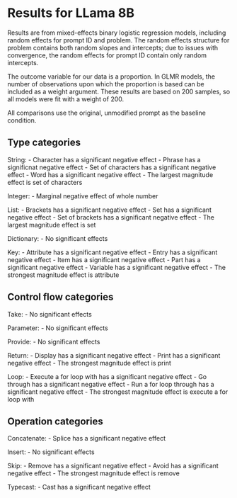 # Results for LLama 8B

Results are from mixed-effects binary logistic regression models, including random effects for prompt ID and problem. The random effects structure for problem contains both random slopes and intercepts; due to issues with convergence, the random effects for prompt ID contain only random intercepts. 

The outcome variable for our data is a proportion. In GLMR models, the number of observations upon which the proportion is based can be included as a weight argument. These results are based on 200 samples, so all models were fit with a weight of 200.

All comparisons use the original, unmodified prompt as the baseline condition.

## Type categories

String: 
	- Character has a significant negative effect
	- Phrase has a significnat negative effect
	- Set of characters has a significant negative effect
	- Word has a significant negative effect
	- The largest magnitude effect is set of characters

Integer:
	- Marginal negative effect of whole number

List:
	- Brackets has a significant negative effect
	- Set has a significant negative effect
	- Set of brackets has a significant negative effect
	- The largest magnitude effect is set

Dictionary:
	- No significant effects

Key:
	- Attribute has a significant negative effect
	- Entry has a significant negative effect
	- Item has a significant negative effect
	- Part has a significant negative effect
	- Variable has a significant negative effect
	- The strongest magnitude effect is attribute

## Control flow categories

Take:
	- No significant effects

Parameter:
	- No significant effects

Provide:
	- No significant effects

Return:
	- Display has a significant negative effect
	- Print has a significant negative effect
	- The strongest magnitude effect is print

Loop:
	- Execute a for loop with has a significant negative effect
	- Go through has a significant negative effect
	- Run a for loop through has a significant negative effect
	- The strongest magnitude effect is execute a for loop with

## Operation categories

Concatenate:
	- Splice has a significant negative effect

Insert:
	- No significant effects

Skip:
	- Remove has a significant negative effect
	- Avoid has a significant negative effect
	- The strongest magnitude effect is remove

Typecast:
	- Cast has a significant negative effect
